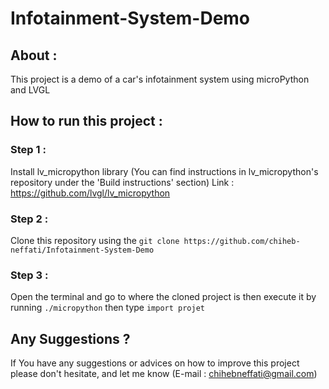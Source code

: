 # Infotainment-System-Demo
## About :
This project is a demo of a car's infotainment system using microPython and LVGL
## How to run this project :
### Step 1 : 
Install lv_micropython library (You can find instructions in lv_micropython's repository under the 'Build instructions' section)
Link : https://github.com/lvgl/lv_micropython
### Step 2 : 
Clone this repository using the `git clone https://github.com/chiheb-neffati/Infotainment-System-Demo`
### Step 3 : 
Open the terminal and go to where the cloned project is then execute it by running `./micropython` then type `import projet`
## Any Suggestions ?
If You have any suggestions or advices on how to improve this project please don't hesitate, and let me know
(E-mail : chihebneffati@gmail.com)

